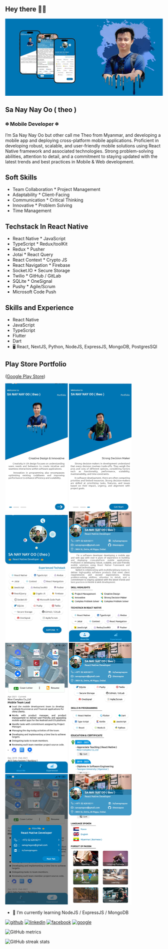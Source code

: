 ## Hey there 🙋‍♂️
![ Mobile Development ](https://github.com/sanaynayoo/sanaynayoo/blob/main/cover.jpg)
## Sa Nay Nay Oo ( theo )
### 🔯 Mobile Developer 🔯

I’m Sa Nay Nay Oo but other call me Theo from Myanmar, and developing a mobile app and deploying cross-platform mobile applications. Proficient in developing robust, scalable, and user-friendly mobile solutions using React Native framework and associated technologies. Strong problem-solving abilities, attention to detail, and a commitment to staying updated with the latest trends and best practices in Mobile & Web development.

## Soft Skills
* Team Collaboration             * Project Management
* Adaptability                   * Client-Facing
* Communication                  * Critical Thinking
* Innovative                     * Problem Solving
* Time Management

## Techstack In React Native
* React Native                   * JavaScript   
* TypeScript                     * Redux/toolKit
* Redux                          * Pusher
* Jotai                          * React Query
* React Context                  * Crypto JS
* React Navigation               * Firebase
* Socket.IO                      * Secure Storage
* Twilio                         * GitHub / GitLab
* SQLite                         * OneSignal
* Pushy                          * Agile/Scrum
* Microsoft Code Push

## Skills and Experience

* React Native
* JavaScript
* TypeScript
* Flutter
* Dart
* 🖥️  React, NextJS, Python, NodeJS, ExpressJS, MongoDB, PostgresSQl

## Play Store Portfolio

([Google Play Store](https://play.google.com/store/apps/details?id=com.sn202.portfolio.ae))

<img src="https://github.com/sanaynayoo/sanaynayoo/blob/main/1.jpg" width="200"/> <img src="https://github.com/sanaynayoo/sanaynayoo/blob/main/2.jpg" width="200" /> <img src="https://github.com/sanaynayoo/sanaynayoo/blob/main/3.jpg" width="200" /> <img src="https://github.com/sanaynayoo/sanaynayoo/blob/main/4.jpg" width="200" /> <img src="https://github.com/sanaynayoo/sanaynayoo/blob/main/5.jpg" width="200" /> <img src="https://github.com/sanaynayoo/sanaynayoo/blob/main/6.jpg" width="200" /> <img src="https://github.com/sanaynayoo/sanaynayoo/blob/main/7.jpg" width="200" /> <img src="https://github.com/sanaynayoo/sanaynayoo/blob/main/8.jpg" width="200" />

- 🌱 I’m currently learning NodeJS / ExpressJS / MongoDB 


[<img src='https://cdn.jsdelivr.net/npm/simple-icons@3.0.1/icons/github.svg' alt='github' height='40'>](https://github.com/sanaynayoo)  [<img src='https://cdn.jsdelivr.net/npm/simple-icons@3.0.1/icons/linkedin.svg' alt='linkedin' height='40'>](https://www.linkedin.com/in/sanaynayoo/)  [<img src='https://cdn.jsdelivr.net/npm/simple-icons@3.0.1/icons/facebook.svg' alt='facebook' height='40'>](https://www.facebook.com/theonayoo)  [<img src='https://cdn.jsdelivr.net/npm/simple-icons@3.0.1/icons/google.svg' alt='google' height='40'>](https://play.google.com/store/apps/details?id=com.sn202.portfolio.ae)

![GitHub metrics](https://metrics.lecoq.io/sanaynayoo)  

![GitHub streak stats](https://streak-stats.demolab.com/?user=sanaynayoo)
